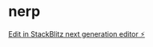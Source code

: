 # nerp

[Edit in StackBlitz next generation editor ⚡️](https://stackblitz.com/~/github.com/sandeepgc2001/nerp)